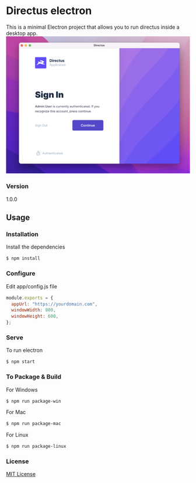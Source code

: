 # Directus electron

This is a minimal Electron project that allows you to run directus inside a desktop app.
![Image](./demo.png "a title")

### Version

1.0.0

## Usage

### Installation

Install the dependencies

```sh
$ npm install
```

### Configure

Edit app/config.js file

```javascript
module.exports = {
  appUrl: "https://yourdomain.com",
  windowWidth: 800,
  windowHeight: 600,
};
```

### Serve

To run electron

```sh
$ npm start
```

### To Package & Build

For Windows

```sh
$ npm run package-win
```

For Mac

```sh
$ npm run package-mac
```

For Linux

```sh
$ npm run package-linux
```

### License

[MIT License](LICENSE.md)
